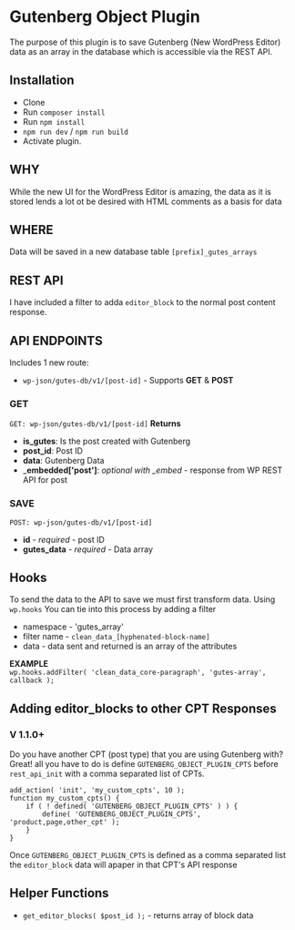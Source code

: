 # Gutenberg Object Plugin
The purpose of this plugin is to save Gutenberg (New WordPress Editor) data as an array in the database which is accessible via the REST API.

## Installation
* Clone
* Run `composer install`
* Run `npm install`
* `npm run dev` / `npm run build`
* Activate plugin.

## WHY
While the new UI for the WordPress Editor is amazing, the data as it is stored lends a lot ot be desired with HTML comments as a basis for data

## WHERE
Data will be saved in a new database table `[prefix]_gutes_arrays`

## REST API
I have included a filter to adda `editor_block` to the normal post content response.

## API ENDPOINTS
Includes 1 new route:  
* `wp-json/gutes-db/v1/[post-id]` - Supports __GET__ & __POST__ 

### GET  
`GET: wp-json/gutes-db/v1/[post-id]`
__Returns__
* __is_gutes__: Is the post created with Gutenberg
* __post_id__: Post ID
* __data__: Gutenberg Data
* ___embedded['post']__: _optional with \_embed_ - response from WP REST API for post  

  
### SAVE
`POST: wp-json/gutes-db/v1/[post-id]`
* __id__ - _required_ - post ID
* __gutes_data__ - _required_ - Data array

## Hooks
To send the data to the API to save we must first transform data. Using `wp.hooks` You can tie into this process by adding a filter  
* namespace - 'gutes_array'
* filter name - `clean_data_[hyphenated-block-name]`
* data - data sent and returned is an array of the attributes

__EXAMPLE__    
`wp.hooks.addFilter( 'clean_data_core-paragraph', 'gutes-array', callback );`

## Adding editor_blocks to other CPT Responses
### V 1.1.0+
Do you have another CPT (post type) that you are using Gutenberg with? Great! all you have to do is define `GUTENBERG_OBJECT_PLUGIN_CPTS` before `rest_api_init` with a comma separated list of CPTs.
```
add_action( 'init', 'my_custom_cpts', 10 );
function my_custom_cpts() {
    if ( ! defined( 'GUTENBERG_OBJECT_PLUGIN_CPTS' ) ) {
        define( 'GUTENBERG_OBJECT_PLUGIN_CPTS', 'product,page,other_cpt' );    
    }
}
```

Once `GUTENBERG_OBJECT_PLUGIN_CPTS` is defined as a comma separated list the `editor_block` data will apaper in that CPT's API response  

## Helper Functions
* `get_editor_blocks( $post_id );` - returns array of block data 

